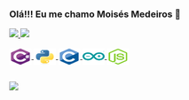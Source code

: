 ### Olá!!! Eu me chamo Moisés Medeiros 👋

<div>
  <a href="https://github.com/Moises788">
  <img height="180em" src="https://github-readme-stats.vercel.app/api?username=Moises788&show_icons=true&theme=ayu-mirage&include_all_commits=true&count_private=true"/>
  <img height="180em" src="https://github-readme-stats.vercel.app/api/top-langs/?username=Moises788&layout=compact&langs_count=7&theme=ayu-mirage"/>
</div>
<div style="display: inline_block"><br>
  <img align="center" alt="Moises-Csharp" height="30" width="40" src="https://raw.githubusercontent.com/devicons/devicon/master/icons/csharp/csharp-original.svg">
  <img align="center" alt="Moises-Python" height="30" width="40" src="https://raw.githubusercontent.com/devicons/devicon/master/icons/python/python-original.svg">
  <img align="center" alt="Moises-C" height="30" width="40" src="https://github.com/devicons/devicon/blob/master/icons/c/c-original.svg">
  <img align="center" alt="Moises-Arduino" height="30" width="40" src="https://github.com/devicons/devicon/blob/master/icons/arduino/arduino-original.svg">
  <img align="center" alt="Moises-Nodejs" height="30" width="40" src="https://github.com/devicons/devicon/blob/master/icons/nodejs/nodejs-original.svg">
</div>
 
  ##

<div> 
  <a href="https://www.linkedin.com/in/moisesmedeiros/" target="_blank"><img src="https://img.shields.io/badge/-LinkedIn-%230077B5?style=for-the-badge&logo=linkedin&logoColor=white" target="_blank"></a>  
</div>
